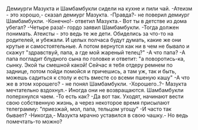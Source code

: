   Демиурги Мазукта и Шамбамбукли сидели на кухне и пили чай.
-Атеизм - это хорошо,- сказал демиург Мазукта.
-Правда?- не поверил демиург Шамбамбукли.
-Конечно!- ответил Мазукта.- Вот ты в детстве из дома убегал?
-Четыре раза!- гордо заявил Шамбамбукли.
-Тогда должен понимать. Атеисты - это ведь те же дети. Обиделись за что-то на родителей, и убежали. И целых полчаса будут думать, какие же они крутые и самостоятельные. А потом вернутся как ни в чем не бывало и скажут "здравствуй, папа, а где мой жареный телец?"
-А что папа?
-А папа погладит блудного сына по головке и ответит: "а поворотись-ка, сынку. Экой ты смешной какой! Сейчас я тебя отдеру ремнем по заднице, потом пойди помойся и причешись, а там уж, так и быть, можешь садиться к столу и есть вместе со всеми пшеную кашу"
-А что же в этом хорошего? - не понял Шамбамбукли.
-Хорошего..?- Мазукта мечтательно вздохнул.- Иногда они не возвращаются.
Шамбамбукли поперхнулся чаем.
-То есть как?
-Да вот так. Уходят, начинают вести свою собственную жизнь, а через некоторое время присылают телеграмму: "приезжай, мол, папа, тельцом угощу"
-И часто так бывает?
-Никогда,- Мазукта мрачно уставился в свою чашку.- Но ведь помечтать-то можно?      